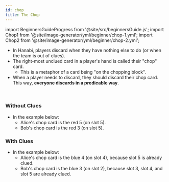 ```yaml
---
id: chop
title: The Chop
---
```


import BeginnersGuideProgress from '@site/src/beginnersGuide.js';
import Chop1 from '@site/image-generator/yml/beginner/chop-1.yml';
import Chop2 from '@site/image-generator/yml/beginner/chop-2.yml';

<BeginnersGuideProgress part="2" />

- In Hanabi, players discard when they have nothing else to do (or when the team is out of clues).
- The right-most unclued card in a player's hand is called their "chop" card.
  - This is a metaphor of a card being "on the chopping block".
- When a player needs to discard, they should discard their chop card. This way, **everyone discards in a predicable way**.

<br />

### Without Clues

- In the example below:
  - Alice's chop card is the red 5 (on slot 5).
  - Bob's chop card is the red 3 (on slot 5).

<Chop1 />

### With Clues

- In the example below:
  - Alice's chop card is the blue 4 (on slot 4), because slot 5 is already clued.
  - Bob's chop card is the blue 3 (on slot 2), because slot 3, slot 4, and slot 5 are already clued.

<Chop2 />
